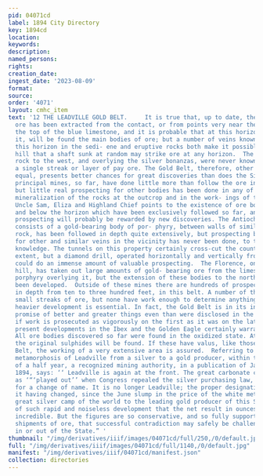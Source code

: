 ```yaml
---
pid: 04071cd
label: 1894 City Directory
key: 1894cd
location: 
keywords: 
description: 
named_persons: 
rights: 
creation_date: 
ingest_date: '2023-08-09'
format: 
source: 
order: '4071'
layout: cmhc_item
text: '12 THE LEADVILLE GOLD BELT.     It is true that, up to date, the most valuable
  ore has been extracted from the contact, or from points very near the contact, at
  the top of the blue limestone, and it is probable that at this horizon, and below
  it, will be found the main bodies of ore; but a number of veins known to exist above
  this horizon in the sedi- ene and eruptive rocks both make it possible on Breece
  hill that a shaft sunk at random may strike ore at any horizon.  The bodies of eruptive
  rock to the west, and overlying the silver bonanzas, were never known to contain
  a single streak or layer of pay ore. The Gold Belt, therefore, other things being
  equal, presents better chances for great discoveries than does the Silver Belt.  The
  principal mines, so far, have done little more than follow the ore in sight; and
  but little real prospecting for other bodies has been done in any of them. The extraordinary
  mineralization of the rocks at the outcrop and in the work- ings of the Little Johnnie,
  Uncle Sam, Eliza and Highland Chief points to the existence of ore bodies above
  and below the horizon which have been exclusively followed so far, and a systematic
  prospecting will probably be rewarded by new discoveries. The Antioch mine, which
  consists of a gold-bearing body of por- phyry, between walls of similar eruptive
  rock, has been followed in depth quite extensively, but prospecting by diamond drill
  for other and similar veins in the vicinity has never been done, to the writer’s
  knowledge. The tunnels on this property certainly cross-cut the country to some
  extent, but a diamond drill, operated horizontally and vertically from these tunnels,
  could do an immense amount of valuable prospecting.  The Florence, on Printer Boy
  hill, has taken out large amounts of gold- bearing ore from the limestone, and the
  porphyry overlying it, but the extension of these bodies to the north has never
  been developed.  Outside of these mines there are hundreds of prospect holes, varying
  in depth from ten to three hundred feet, in this belt. A number of them have found
  small streaks of ore, but none have work enough to determine anything. Further and
  heavier development is essential. In fact, the Gold Belt is in its infancy, giving
  promise of better and greater things even than were disclosed in the Silver Belt,
  if work is prosecuted as vigorously on the first as it was on the latter, and the
  present developments in the Ibex and the Golden Eagle certainly warrant such work.
  All ore bodies discovered so far were found in the oxidized state. At greater depth
  the original sulphides will be found. If these have valus, like those in the Silver
  Belt, the working of a very extensive area is assured.  Referring to the wonderful
  metamorphosis of Leadville from a silver to a gold producer, within the brief period
  of a half year, a recognized mining authority, in a publication of January tst,
  1894, says: ‘‘ Leadville is again at the front. The great carbonate camp, reported
  as ‘“‘played out’’ when Congress repealed the silver purchasing law, may now apply
  for a change of name. It is no longer Leadville; the proper designation is Gold-ville,
  it having changed, since the June slump in the price of the white metal, from the
  great silver camp of the world to the leading gold producer of this State, an example
  of such rapid and noiseless development that the net result in ounces of gold seems
  incredible. But the figures are so conservative, and so fully supported by daily
  shipments of ore, that successful contradiction may safely be challenged from sources
  in or out of the State.” '
thumbnail: "/img/derivatives/iiif/images/04071cd/full/250,/0/default.jpg"
full: "/img/derivatives/iiif/images/04071cd/full/1140,/0/default.jpg"
manifest: "/img/derivatives/iiif/04071cd/manifest.json"
collection: directories
---
```

